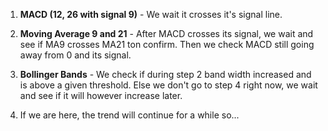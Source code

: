 1. **MACD (12, 26 with signal 9)** -
We wait it crosses it's signal line.

2. **Moving Average 9 and 21** -
After MACD crosses its signal, we wait and see if MA9 crosses MA21 ton confirm.
Then we check MACD still going away from 0 and its signal.

3. **Bollinger Bands** -
We check if during step 2 band width increased and is above a given threshold.
Else we don't go to step 4 right now, we wait and see if it will however increase later.

4. If we are here, the trend will continue for a while so...
